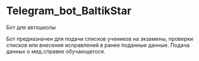 # Telegram_bot_BaltikStar
Бот для автошколы

Бот предназначен для подачи списков учеников на экзамены, проверки списков или внесения исправлений в ранее поданные данные. Подача данных о мед.справке обучающегося.
